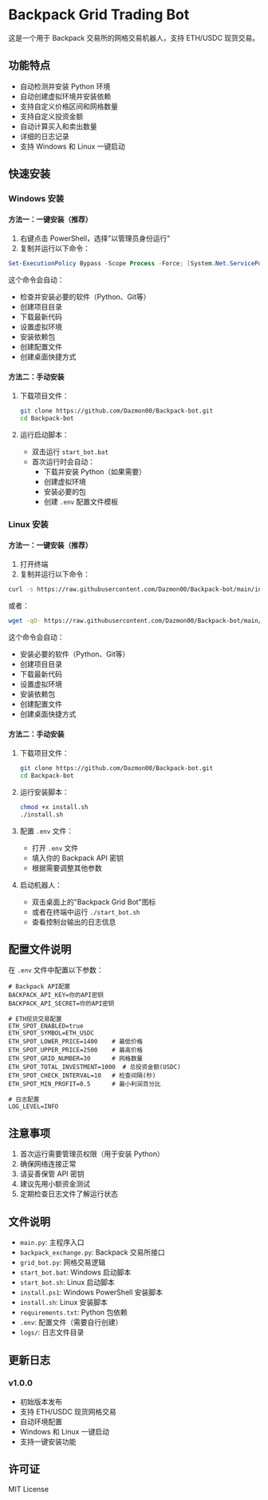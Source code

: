 # Backpack Grid Trading Bot

这是一个用于 Backpack 交易所的网格交易机器人，支持 ETH/USDC 现货交易。

## 功能特点

- 自动检测并安装 Python 环境
- 自动创建虚拟环境并安装依赖
- 支持自定义价格区间和网格数量
- 支持自定义投资金额
- 自动计算买入和卖出数量
- 详细的日志记录
- 支持 Windows 和 Linux 一键启动

## 快速安装

### Windows 安装

#### 方法一：一键安装（推荐）

1. 右键点击 PowerShell，选择"以管理员身份运行"
2. 复制并运行以下命令：
```powershell
Set-ExecutionPolicy Bypass -Scope Process -Force; [System.Net.ServicePointManager]::SecurityProtocol = [System.Net.ServicePointManager]::SecurityProtocol -bor 3072; iex ((New-Object System.Net.WebClient).DownloadString('https://raw.githubusercontent.com/Dazmon00/Backpack-bot/main/install.ps1'))
```

这个命令会自动：
- 检查并安装必要的软件（Python、Git等）
- 创建项目目录
- 下载最新代码
- 设置虚拟环境
- 安装依赖包
- 创建配置文件
- 创建桌面快捷方式

#### 方法二：手动安装

1. 下载项目文件：
   ```bash
   git clone https://github.com/Dazmon00/Backpack-bot.git
   cd Backpack-bot
   ```

2. 运行启动脚本：
   - 双击运行 `start_bot.bat`
   - 首次运行时会自动：
     - 下载并安装 Python（如果需要）
     - 创建虚拟环境
     - 安装必要的包
     - 创建 `.env` 配置文件模板

### Linux 安装

#### 方法一：一键安装（推荐）

1. 打开终端
2. 复制并运行以下命令：
```bash
curl -s https://raw.githubusercontent.com/Dazmon00/Backpack-bot/main/install.sh | bash
```

或者：
```bash
wget -qO- https://raw.githubusercontent.com/Dazmon00/Backpack-bot/main/install.sh | bash
```

这个命令会自动：
- 安装必要的软件（Python、Git等）
- 创建项目目录
- 下载最新代码
- 设置虚拟环境
- 安装依赖包
- 创建配置文件
- 创建桌面快捷方式

#### 方法二：手动安装

1. 下载项目文件：
   ```bash
   git clone https://github.com/Dazmon00/Backpack-bot.git
   cd Backpack-bot
   ```

2. 运行安装脚本：
   ```bash
   chmod +x install.sh
   ./install.sh
   ```

3. 配置 `.env` 文件：
   - 打开 `.env` 文件
   - 填入你的 Backpack API 密钥
   - 根据需要调整其他参数

4. 启动机器人：
   - 双击桌面上的"Backpack Grid Bot"图标
   - 或者在终端中运行 `./start_bot.sh`
   - 查看控制台输出的日志信息

## 配置文件说明

在 `.env` 文件中配置以下参数：

```env
# Backpack API配置
BACKPACK_API_KEY=你的API密钥
BACKPACK_API_SECRET=你的API密钥

# ETH现货交易配置
ETH_SPOT_ENABLED=true
ETH_SPOT_SYMBOL=ETH_USDC
ETH_SPOT_LOWER_PRICE=1400    # 最低价格
ETH_SPOT_UPPER_PRICE=2500    # 最高价格
ETH_SPOT_GRID_NUMBER=30      # 网格数量
ETH_SPOT_TOTAL_INVESTMENT=1000  # 总投资金额(USDC)
ETH_SPOT_CHECK_INTERVAL=10   # 检查间隔(秒)
ETH_SPOT_MIN_PROFIT=0.5      # 最小利润百分比

# 日志配置
LOG_LEVEL=INFO
```

## 注意事项

1. 首次运行需要管理员权限（用于安装 Python）
2. 确保网络连接正常
3. 请妥善保管 API 密钥
4. 建议先用小额资金测试
5. 定期检查日志文件了解运行状态

## 文件说明

- `main.py`: 主程序入口
- `backpack_exchange.py`: Backpack 交易所接口
- `grid_bot.py`: 网格交易逻辑
- `start_bot.bat`: Windows 启动脚本
- `start_bot.sh`: Linux 启动脚本
- `install.ps1`: Windows PowerShell 安装脚本
- `install.sh`: Linux 安装脚本
- `requirements.txt`: Python 包依赖
- `.env`: 配置文件（需要自行创建）
- `logs/`: 日志文件目录

## 更新日志

### v1.0.0
- 初始版本发布
- 支持 ETH/USDC 现货网格交易
- 自动环境配置
- Windows 和 Linux 一键启动
- 支持一键安装功能

## 许可证

MIT License 